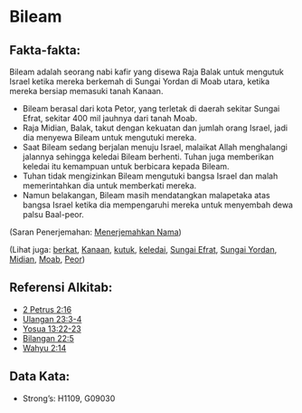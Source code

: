 # Bileam

## Fakta-fakta:

Bileam adalah seorang nabi kafir yang disewa Raja Balak untuk mengutuk Israel ketika mereka berkemah di Sungai Yordan di Moab utara, ketika mereka bersiap memasuki tanah Kanaan.

* Bileam berasal dari kota Petor, yang terletak di daerah sekitar Sungai Efrat, sekitar 400 mil jauhnya dari tanah Moab.
* Raja Midian, Balak, takut dengan kekuatan dan jumlah orang Israel, jadi dia menyewa Bileam untuk mengutuki mereka.
* Saat Bileam sedang berjalan menuju Israel, malaikat Allah menghalangi jalannya sehingga keledai Bileam berhenti. Tuhan juga memberikan keledai itu kemampuan untuk berbicara kepada Bileam.
* Tuhan tidak mengizinkan Bileam mengutuki bangsa Israel dan malah memerintahkan dia untuk memberkati mereka.
* Namun belakangan, Bileam masih mendatangkan malapetaka atas bangsa Israel ketika dia mempengaruhi mereka untuk menyembah dewa palsu Baal-peor.

(Saran Penerjemahan: [Menerjemahkan Nama](rc://en/ta/man/translate/translate-names))

(Lihat juga: [berkat](../kt/bless.md), [Kanaan](../names/canaan.md), [kutuk](../kt/curse.md), [keledai](../other/donkey.md), [Sungai Efrat](../names/euphrates.md), [Sungai Yordan](../names/jordanriver.md), [Midian](../names/midian.md), [Moab](../names/moab.md), [Peor](../names/peor.md))

## Referensi Alkitab:

* [2 Petrus 2:16](rc://en/tn/help/2pe/02/16)
* [Ulangan 23:3-4](rc://en/tn/help/deu/23/03)
* [Yosua 13:22-23](rc://en/tn/help/jos/13/22)
* [Bilangan 22:5](rc://en/tn/help/num/22/05)
* [Wahyu 2:14](rc://en/tn/help/rev/02/14)

## Data Kata:

* Strong’s: H1109, G09030
